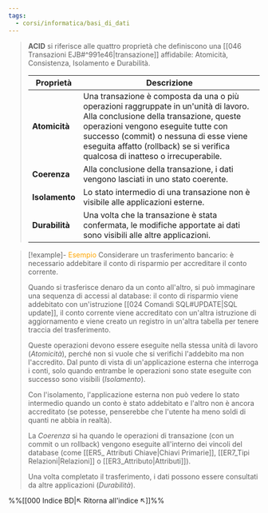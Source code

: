 ```yaml
---
tags:
  - corsi/informatica/basi_di_dati
---
```

>**ACID** si riferisce alle quattro proprietà che definiscono una [[046 Transazioni EJB#^991e46|transazione]] affidabile: Atomicità, Consistenza, Isolamento e Durabilità. 
>
>| Proprietà      | Descrizione                                                                                                                                                                                                                                                                                        |
>| -------------- | -------------------------------------------------------------------------------------------------------------------------------------------------------------------------------------------------------------------------------------------------------------------------------------------------- |
>| **Atomicità**  | Una transazione è composta da una o più operazioni raggruppate in un'unità di lavoro. Alla conclusione della transazione, queste operazioni vengono eseguite tutte con successo (commit) o nessuna di esse viene eseguita affatto (rollback) se si verifica qualcosa di inatteso o irrecuperabile. |
>| **Coerenza**   | Alla conclusione della transazione, i dati vengono lasciati in uno stato coerente.                                                                                                                                                                                                                 |
>| **Isolamento** | Lo stato intermedio di una transazione non è visibile alle applicazioni esterne.                                                                                                                                                                                                                   |
>| **Durabilità** | Una volta che la transazione è stata confermata, le modifiche apportate ai dati sono visibili alle altre applicazioni.                                                                                                                                                                             |


> [!example]- <font color="orange">Esempio</font>
>Considerare un trasferimento bancario: è necessario addebitare il conto di risparmio per accreditare il conto corrente.
>
>Quando si trasferisce denaro da un conto all'altro, si può immaginare una sequenza di accessi al database: il conto di risparmio viene addebitato con un'istruzione [[024 Comandi SQL#UPDATE|SQL update]], il conto corrente viene accreditato con un'altra istruzione di aggiornamento e viene creato un registro in un'altra tabella per tenere traccia del trasferimento. 
>
>Queste operazioni devono essere eseguite nella stessa unità di lavoro (*Atomicità*), perché non si vuole che si verifichi l'addebito ma non l'accredito. Dal punto di vista di un'applicazione esterna che interroga i conti, solo quando entrambe le operazioni sono state eseguite con successo sono visibili (*Isolamento*).
>
>Con l'isolamento, l'applicazione esterna non può vedere lo stato intermedio quando un conto è stato addebitato e l'altro non è ancora accreditato (se potesse, penserebbe che l'utente ha meno soldi di quanti ne abbia in realtà). 
>
>La *Coerenza* si ha quando le operazioni di transazione (con un commit o un rollback) vengono eseguite all'interno dei vincoli del database (come [[ER5_ Attributi Chiave|Chiavi Primarie]], [[ER7_Tipi Relazioni|Relazioni]] o [[ER3_Attributo|Attributi]]). 
>
>Una volta completato il trasferimento, i dati possono essere consultati da altre applicazioni (*Durabilità*).


%%[[000 Indice BD|↖ Ritorna all'indice ↖]]%%